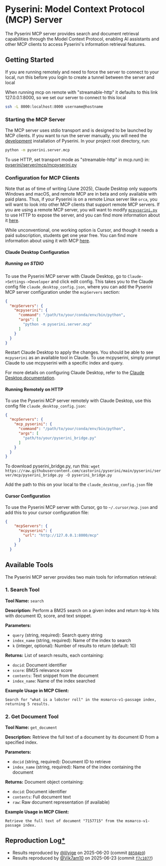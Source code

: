 # Pyserini: Model Context Protocol (MCP) Server

The Pyserini MCP server provides search and document retrieval capabilities through the Model Context Protocol, enabling AI assistants and other MCP clients to access Pyserini's information retrieval features.

## Getting Started

If you are running remotely and need to force the server to connect to your local, run this before you login to create a tunnel between the server and local 

When running mcp on remote with "streamable-http" it defaults to this link 127.0.0.1:8000, so we set our server to connect to this local

```bash
ssh -L 8000:localhost:8000 username@hostname
```

### Starting the MCP Server

The MCP server uses stdio transport and is designed to be launched by MCP clients. 
If you want to run the server manually, you will need the [development](https://github.com/castorini/pyserini/blob/master/docs/installation.md#development-installation) installation of Pyserini. In your project root directory, run:

```bash
python -m pyserini.server.mcp
```
To use HTTP, set transport mode as "streamable-http" in mcp.run() in: [pyserini/server/mcp/mcpyserini.py](https://github.com/castorini/pyserini/blob/master/pyserini/server/mcp/mcpyserini.py)

### Configuration for MCP Clients

Note that as of time of writing (June 2025), Claude Desktop only supports Windows and macOS, and remote MCP are in beta and only available with paid plans. 
Thus, if your Pyserini is on a remote Linux server like `orca`, you will want to look into other MCP clients that support remote MCP servers.
If you are using a remote MCP server, you will want to modify [`mcpyserini.py`](../pyserini/server/mcp/mcpyserini.py) to use HTTP to expose the server, and you can find more information about it [here](https://gofastmcp.com/deployment/running-server#streamable-http).

While unconventional, one working option is Cursor, and though it needs a paid subscription, students get one year free.
You can find more information about using it with MCP [here](https://docs.cursor.com/context/model-context-protocol). 

#### Claude Desktop Configuration

##### Running on STDIO

To use the Pyserini MCP server with Claude Desktop, go to `Claude->Settings->Developer` and click edit config.
This takes you to the Claude config file `claude_desktop_config.json`, where you can add the Pyserini MCP server configuration under the `mcpServers` section:

```json
{
  "mcpServers": {
    "mcpyserini": {
      "command": "/path/to/your/conda/env/bin/python",
      "args": [
        "python -m pyserini.server.mcp"
      ]
    }
  }
}
```
Restart Claude Desktop to apply the changes. You should be able to see `mcpyserini` as an available tool in Claude. To use mcpyserini, simply prompt Claude to use mcpyserini with a specific index and query.

For more details on configuring Claude Desktop, refer to the [Claude Desktop documentation](https://modelcontextprotocol.io/quickstart/user).



#### Running Remotely on HTTP

To use the Pyserini MCP server remotely with Claude Desktop, use this config file `claude_desktop_config.json`:

```json
{
  "mcpServers": {
    "mcp_pyserini": {
      "command": "/path/to/your/conda/env/bin/python",
      "args": [
        "path/to/your/pyserini_bridge.py"
      ]
    }
  }
}
```
To download pyserini_bridge.py, run this: `wget https://raw.githubusercontent.com/castorini/pyserini/main/pyserini/server/mcp/pyserini_bridge.py -O pyserini_bridge.py`

Add the path to this on your local to the `claude_desktop_config.json` file


#### Cursor Configuration

To use the Pyserini MCP server with Cursor, go to `~/.cursor/mcp.json` and add this to your cursor configuration file:


```json
{
    "mcpServers": {
      "mcpyserini": {
        "url": "http://127.0.0.1:8000/mcp"
      }
    }
  }
```

## Available Tools

The Pyserini MCP server provides two main tools for information retrieval:

### 1. Search Tool

**Tool Name:** `search`

**Description:** Perform a BM25 search on a given index and return top-k hits with document ID, score, and text snippet.

**Parameters:**
- `query` (string, required): Search query string
- `index_name` (string, required): Name of the index to search
- `k` (integer, optional): Number of results to return (default: 10)

**Returns:** List of search results, each containing:
- `docid`: Document identifier
- `score`: BM25 relevance score
- `contents`: Text snippet from the document
- `index_name`: Name of the index searched

**Example Usage in MCP Client:**

```
Search for "what is a lobster roll" in the msmarco-v1-passage index, returning 5 results.
```

### 2. Get Document Tool

**Tool Name:** `get_document`

**Description:** Retrieve the full text of a document by its document ID from a specified index.

**Parameters:**
- `docid` (string, required): Document ID to retrieve
- `index_name` (string, required): Name of the index containing the document

**Returns:** Document object containing:
- `docid`: Document identifier
- `contents`: Full document text
- `raw`: Raw document representation (if available)

**Example Usage in MCP Client:**

```
Retrieve the full text of document "7157715" from the msmarco-v1-passage index.
```


## Reproduction Log[*](reproducibility.md)

+ Results reproduced by [@lilyjge](https://github.com/lilyjge) on 2025-06-20 (commit [`88584b9`](https://github.com/castorini/pyserini/commit/88584b982ac9878775be1ffb0b1a8673c0cccd3b))
+ Results reproduced by [@Vik7am10](https://github.com/Vik7am10) on 2025-06-23 (commit [`f7c1077`](https://github.com/castorini/pyserini/commit/f7c10776c486744b8f28f753df29036cdfd28389))